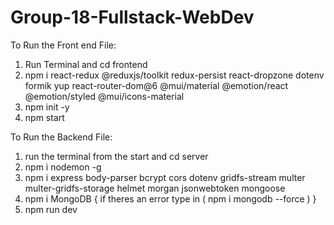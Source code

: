 # Group-18-Fullstack-WebDev

To Run the Front end File:
1. Run Terminal and cd frontend
2. npm i react-redux @reduxjs/toolkit redux-persist react-dropzone dotenv formik yup react-router-dom@6 @mui/material @emotion/react @emotion/styled @mui/icons-material
3. npm init -y
4. npm start


To Run the Backend File:
1. run the terminal from the start and cd server
2. npm i nodemon -g
3. npm i express body-parser bcrypt cors dotenv gridfs-stream multer multer-gridfs-storage helmet morgan jsonwebtoken mongoose
4. npm i MongoDB { if theres an error type in ( npm i mongodb --force ) }
5. npm run dev

